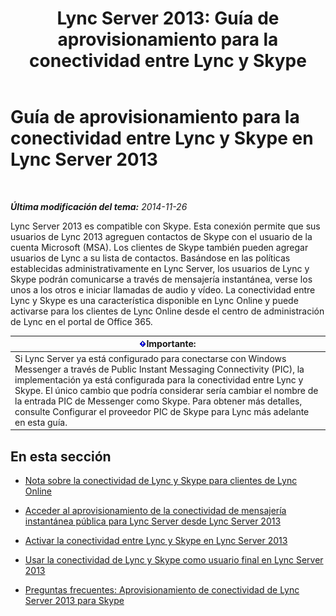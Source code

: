﻿---
title: 'Lync Server 2013: Guía de aprovisionamiento para la conectividad entre Lync y Skype'
TOCTitle: Guía de aprovisionamiento para la conectividad entre Lync y Skype
ms:assetid: 69adda9b-5b72-4538-9be6-079b2f462e09
ms:mtpsurl: https://technet.microsoft.com/es-es/library/Dn440173(v=OCS.15)
ms:contentKeyID: 59602836
ms.date: 01/07/2017
mtps_version: v=OCS.15
ms.translationtype: HT
---

# Guía de aprovisionamiento para la conectividad entre Lync y Skype en Lync Server 2013

 

_**Última modificación del tema:** 2014-11-26_

Lync Server 2013 es compatible con Skype. Esta conexión permite que sus usuarios de Lync 2013 agreguen contactos de Skype con el usuario de la cuenta Microsoft (MSA). Los clientes de Skype también pueden agregar usuarios de Lync a su lista de contactos. Basándose en las políticas establecidas administrativamente en Lync Server, los usuarios de Lync y Skype podrán comunicarse a través de mensajería instantánea, verse los unos a los otros e iniciar llamadas de audio y vídeo. La conectividad entre Lync y Skype es una característica disponible en Lync Online y puede activarse para los clientes de Lync Online desde el centro de administración de Lync en el portal de Office 365.

<table>
<thead>
<tr class="header">
<th><img src="images/Gg425917.important(OCS.15).gif" title="important" alt="important" />Importante:</th>
</tr>
</thead>
<tbody>
<tr class="odd">
<td>Si Lync Server ya está configurado para conectarse con Windows Messenger a través de Public Instant Messaging Connectivity (PIC), la implementación ya está configurada para la conectividad entre Lync y Skype. El único cambio que podría considerar sería cambiar el nombre de la entrada PIC de Messenger como Skype. Para obtener más detalles, consulte Configurar el proveedor PIC de Skype para Lync más adelante en esta guía.</td>
</tr>
</tbody>
</table>


## En esta sección

  - [Nota sobre la conectividad de Lync y Skype para clientes de Lync Online](lync-server-2013-note-about-lync-skype-connectivity-for-lync-on.md)

  - [Acceder al aprovisionamiento de la conectividad de mensajería instantánea pública para Lync Server desde Lync Server 2013](lync-server-2013-accessing-the-lync-server-public-im-connectivity-provisioning-site.md)

  - [Activar la conectividad entre Lync y Skype en Lync Server 2013](lync-server-2013-enabling-lync-skype-connectivity.md)

  - [Usar la conectividad de Lync y Skype como usuario final en Lync Server 2013](lync-server-2013-using-lync-skype-connectivity-as-an-end-user.md)

  - [Preguntas frecuentes: Aprovisionamiento de conectividad de Lync Server 2013 para Skype](lync-server-2013-frequently-asked-questions-provisioning-lync-server-for-skype-connectivity.md)

